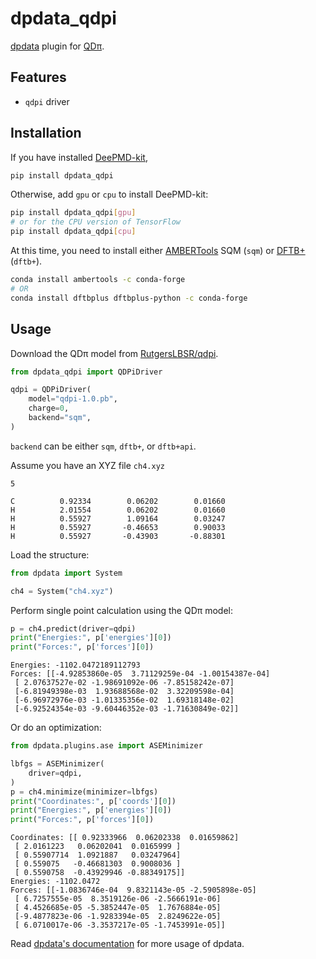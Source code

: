 # dpdata_qdpi

[dpdata](https://github.com/deepmodeling/dpdata) plugin for [QDπ](https://pubs.acs.org/doi/10.1021/acs.jctc.2c01172).

## Features

* `qdpi` driver

## Installation

If you have installed [DeePMD-kit](https://github.com/deepmodeling/deepmd-kit),

```sh
pip install dpdata_qdpi
```

Otherwise, add `gpu` or `cpu` to install DeePMD-kit:

```sh
pip install dpdata_qdpi[gpu]
# or for the CPU version of TensorFlow
pip install dpdata_qdpi[cpu]
```

At this time, you need to install either [AMBERTools](ambermd.org/) SQM (`sqm`) or [DFTB+](https://github.com/dftbplus/dftbplus/) (`dftb+`).

```sh
conda install ambertools -c conda-forge
# OR
conda install dftbplus dftbplus-python -c conda-forge
```

## Usage

Download the QDπ model from [RutgersLBSR/qdpi](https://gitlab.com/RutgersLBSR/qdpi).

```py
from dpdata_qdpi import QDPiDriver

qdpi = QDPiDriver(
    model="qdpi-1.0.pb",
    charge=0,
    backend="sqm",
)
```
`backend` can be either `sqm`, `dftb+`, or `dftb+api`.

Assume you have an XYZ file `ch4.xyz`

```xyz
5

C          0.92334        0.06202        0.01660
H          2.01554        0.06202        0.01660
H          0.55927        1.09164        0.03247
H          0.55927       -0.46653        0.90033
H          0.55927       -0.43903       -0.88301
```

Load the structure:

```py
from dpdata import System

ch4 = System("ch4.xyz")
```

Perform single point calculation using the QDπ model:

```py
p = ch4.predict(driver=qdpi)
print("Energies:", p['energies'][0])
print("Forces:", p['forces'][0])
```

```
Energies: -1102.0472189112793
Forces: [[-4.92853860e-05  3.71129259e-04 -1.00154387e-04]
 [ 2.07637527e-02 -1.98691092e-06 -7.85158242e-07]
 [-6.81949398e-03  1.93688568e-02  3.32209598e-04]
 [-6.96972976e-03 -1.01335356e-02  1.69318148e-02]
 [-6.92524354e-03 -9.60446352e-03 -1.71630849e-02]]
```

Or do an optimization:
```py
from dpdata.plugins.ase import ASEMinimizer

lbfgs = ASEMinimizer(
    driver=qdpi,
)
p = ch4.minimize(minimizer=lbfgs)
print("Coordinates:", p['coords'][0])
print("Energies:", p['energies'][0])
print("Forces:", p['forces'][0])
```

```
Coordinates: [[ 0.92333966  0.06202338  0.01659862]
 [ 2.0161223   0.06202041  0.0165999 ]
 [ 0.55907714  1.0921887   0.03247964]
 [ 0.559075   -0.46681303  0.9008036 ]
 [ 0.5590758  -0.43929946 -0.88349175]]
Energies: -1102.0472
Forces: [[-1.0836746e-04  9.8321143e-05 -2.5905898e-05]
 [ 6.7257555e-05  8.3519126e-06 -2.5666191e-06]
 [ 4.4526685e-05 -5.3852447e-05  1.7676884e-05]
 [-9.4877823e-06 -1.9283394e-05  2.8249622e-05]
 [ 6.0710017e-06 -3.3537217e-05 -1.7453991e-05]]
```

Read [dpdata's documentation](https://docs.deepmodeling.com/projects/dpdata) for more usage of dpdata.
